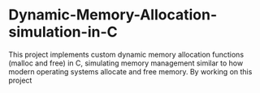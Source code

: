 # Dynamic-Memory-Allocation-simulation-in-C
This project implements custom dynamic memory allocation functions (malloc and free) in C, simulating memory management similar to how modern operating systems allocate and free memory. By working on this project
